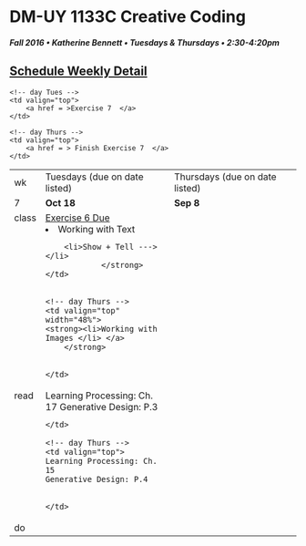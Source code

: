 # DM-UY 1133C Creative Coding
##### Fall 2016 • Katherine Bennett • Tuesdays & Thursdays • 2:30-4:20pm 

## [Schedule Weekly Detail](dm1133-C_Calendar.md) 

<table>
<tr>
<td>wk</td>
<td>Tuesdays (due on date listed)</td>
<td>Thursdays (due on date listed)</td>
</tr>

<!-- dates -->
<tr>
  <td valign="top">7</td>
  <td valign="top" width="48%"><strong>Oct 18</strong></td>
  <td valign="top" width="48%"><strong>Sep 8</strong></td>
</tr>

<!-- class -->
<tr>
	<td valign="top">class</td>
	<!-- day Tues -->
	<td valign="top" width="48%">
	<a href = "Exercise_6.md"> Exercise 6 Due <br></a>
		<li> Working with Text</li>
		
		<li>Show + Tell --->  </li>
				</strong> 
	</td>
	

	<!-- day Thurs -->
	<td valign="top" width="48%">
	<strong><li>Working with Images </li> </a>
		</strong>
		
		
	</td>

<!-- homework -->
<tr>
  <td valign="top">read</td>
  	<!-- day Tues -->
  	<td valign="top"> 
	Learning Processing: Ch. 17
	Generative Design: P.3
			

	</td>

  	<!-- day Thurs -->
  	<td valign="top"> 
  	Learning Processing: Ch. 15
  	Generative Design: P.4
		
	
  	</td>
 </tr>


 <!-- do -->
<tr>
  <td valign="top">do</td>

	<!-- day Tues -->
 	<td valign="top"> 
 		<a href = >Exercise 7  </a>
 	</td>

  	<!-- day Thurs -->
  	<td valign="top">
		<a href = > Finish Exercise 7  </a>
  	</td>
  	
</tr>
</table>